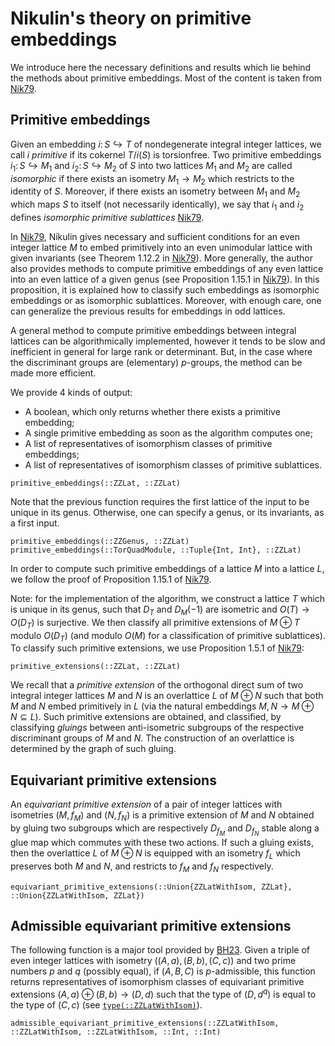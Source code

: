# Nikulin's theory on primitive embeddings

We introduce here the necessary definitions and results which lie behind the
methods about primitive embeddings. Most of the content is taken from
[Nik79](@cite).

## Primitive embeddings

Given an embedding $i\colon S\hookrightarrow T$ of nondegenerate integral
integer lattices, we call $i$ *primitive* if its cokernel $T/i(S)$ is
torsionfree. Two primitive embeddings $i_1\colon S\hookrightarrow M_1$ and
$i_2\colon S \hookrightarrow M_2$ of $S$ into two lattices $M_1$ and $M_2$ are
called *isomorphic* if there exists an isometry $M_1 \to M_2$ which restricts
to the identity of $S$. Moreover, if there exists an isometry between $M_1$ and
$M_2$ which maps $S$ to itself (not necessarily identically), we say that $i_1$
and $i_2$ defines *isomorphic primitive sublattices* [Nik79](@cite).

In [Nik79](@cite), Nikulin gives necessary and sufficient conditions for an
even integer lattice $M$ to embed primitively into an even unimodular lattice
with given invariants (see Theorem 1.12.2 in [Nik79](@cite)). More generally,
the author also provides methods to compute primitive embeddings of any even
lattice into an even lattice of a given genus (see Proposition 1.15.1 in
[Nik79](@cite)). In this proposition, it is explained how to classify such
embeddings as isomorphic embeddings or as isomorphic sublattices. Moreover,
with enough care, one can generalize the previous results for embeddings in odd
lattices.

A general method to compute primitive embeddings between integral lattices
can be algorithmically implemented, however it tends to be slow and inefficient
in general for large rank or determinant. But, in the case where the
discriminant groups are (elementary) $p$-groups, the method can be made
more efficient.

We provide 4 kinds of output:
* A boolean, which only returns whether there exists a primitive embedding;
* A single primitive embedding as soon as the algorithm computes one;
* A list of representatives of isomorphism classes of primitive embeddings;
* A list of representatives of isomorphism classes of primitive sublattices.

```@docs
primitive_embeddings(::ZZLat, ::ZZLat)
```

Note that the previous function requires the first lattice of the input to
be unique in its genus. Otherwise, one can specify a genus, or its invariants,
as a first input.

```@docs
primitive_embeddings(::ZZGenus, ::ZZLat)
primitive_embeddings(::TorQuadModule, ::Tuple{Int, Int}, ::ZZLat)
```

In order to compute such primitive embeddings of a lattice $M$ into a lattice
$L$, we follow the proof of Proposition 1.15.1 of [Nik79](@cite).

Note: for the implementation of the algorithm, we construct a lattice $T$ which
is unique in its genus, such that $D_T$ and $D_M(-1)$ are isometric and
$O(T)\to O(D_T)$ is surjective. We then classify all primitive
extensions of $M\oplus T$ modulo $O(D_T)$ (and modulo $O(M)$ for a
classification of primitive sublattices). To classify such primitive
extensions, we use Proposition 1.5.1 of [Nik79](@cite):

```@docs
primitive_extensions(::ZZLat, ::ZZLat)
```

We recall that a *primitive extension* of the orthogonal direct sum of two
integral integer lattices $M$ and $N$ is an overlattice $L$ of $M\oplus N$ such
that both $M$ and $N$ embed primitively in $L$ (via the natural embeddings
$M,N \to M\oplus N\subseteq L$). Such primitive extensions are obtained, and
classified, by classifying *gluings* between anti-isometric subgroups of the
respective discriminant groups of $M$ and $N$. The construction of an
overlattice is determined by the graph of such gluing.

## Equivariant primitive extensions

An *equivariant primitive extension* of a pair of integer lattices with
isometries $(M, f_M)$ and $(N, f_N)$ is a primitive extension of $M$ and $N$
obtained by gluing two subgroups which are respectively $D_{f_M}$ and
$D_{f_N}$ stable along a glue map which commutes with these two actions.
If such a gluing exists, then the overlattice $L$ of $M\oplus N$ is equipped
with an isometry $f_L$ which preserves both $M$ and $N$, and restricts to $f_M$
and $f_N$ respectively.

```@docs
equivariant_primitive_extensions(::Union{ZZLatWithIsom, ZZLat}, ::Union{ZZLatWithIsom, ZZLat})
```

## Admissible equivariant primitive extensions

The following function is a major tool provided by [BH23](@cite). Given
a triple of even integer lattices with isometry $((A, a), (B, b), (C, c))$
and two prime numbers $p$ and $q$ (possibly equal), if $(A, B, C)$ is
$p$-admissible, this function returns representatives of isomorphism classes of
equivariant primitive extensions $(A, a)\oplus (B, b)\to (D, d)$ such that the
type of $(D, d^q)$ is equal to the type of $(C, c)$
(see [`type(::ZZLatWithIsom)`](@ref)).

```@docs
admissible_equivariant_primitive_extensions(::ZZLatWithIsom, ::ZZLatWithIsom, ::ZZLatWithIsom, ::Int, ::Int)
```
